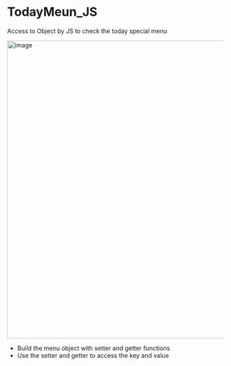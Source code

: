 # TodayMeun_JS
Access to Object by JS to check the today special menu

<img width="694" alt="image" src="https://user-images.githubusercontent.com/39978937/230318435-8102fbfe-5915-4c31-8a52-0a971a5e29ca.png">

- Build the menu object with setter and getter functions
- Use the setter and getter to access the key and value
